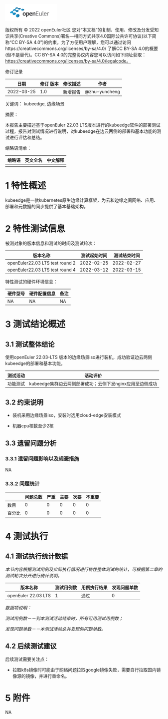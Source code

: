 ![openEuler ico](../../images/openEuler.png)

版权所有 © 2022  openEuler社区
 您对“本文档”的复制、使用、修改及分发受知识共享(Creative Commons)署名—相同方式共享4.0国际公共许可协议(以下简称“CC BY-SA 4.0”)的约束。为了方便用户理解，您可以通过访问https://creativecommons.org/licenses/by-sa/4.0/ 了解CC BY-SA 4.0的概要 (但不是替代)。CC BY-SA 4.0的完整协议内容您可以访问如下网址获取：https://creativecommons.org/licenses/by-sa/4.0/legalcode。

修订记录

| 日期       | 修订   版本 | 修改描述 | 作者          |
| ---------- | ----------- | -------- | ------------- |
| 2022-03-25 | 1.0         | 新增报告 | @zhu-yuncheng |

 关键词： 
kubeedge, 边缘场景

摘要：

本报告主要描述基于openEuler 22.03 LTS版本进行的kubeedge软件的部署测试过程，报告对测试情况进行说明，对kubeedge在边云两侧的部署和基本功能的测试进行评估和总结。

缩略语清单：

| 缩略语 | 英文全名 | 中文解释 |
| ------ | -------- | -------- |
|        |          |          |

# 1     特性概述

kubeedge是一款kubernetes原生边缘计算框架，为云和边缘之间网络、应用、部署和元数据的同步提供了基本基础架构。


# 2     特性测试信息

被测对象的版本信息和测试的时间及测试轮次：

| 版本名称                        | 测试起始时间 | 测试结束时间 |
| ------------------------------- | ------------ | ------------ |
| openEuler22.03 LTS test round 2 | 2022-02-25   | 2022-02-27   |
| openEuler22.03 LTS test round 4 | 2022-03-12   | 2022-03-15   |

特性测试的硬件环境信息：

| 硬件型号 | 硬件配置信息 | 备注 |
| -------- | ------------ | ---- |
| NA       | NA           | NA   |

# 3     测试结论概述

## 3.1   测试整体结论

使用openEuler 22.03-LTS 版本的边缘场景iso进行装机，成功验证边云两侧kubeedge的部署和基本功能。


| 测试活动 | 活动评价                                                  |
| -------- | --------------------------------------------------------- |
| 功能测试 | kubeedge集群边云两侧部署成功；云侧下发nginx应用至边侧成功 |

## 3.2   约束说明

* 装机采用边缘场景iso，安装时选用cloud-edge安装模式

* 机器cpu核数至少2核


## 3.3   遗留问题分析

### 3.3.1 遗留问题影响以及规避措施

NA

### 3.3.2 问题统计

|        | 问题总数 | 严重 | 主要 | 次要 | 不重要 |
| ------ | -------- | ---- | ---- | ---- | ------ |
| 数目   | 0        | 0    | 0    | 0    | 0      |
| 百分比 | 0        | 0    | 0    | 0    | 0      |

# 4     测试执行

## 4.1   测试执行统计数据

*本节内容根据测试用例及实际执行情况进行特性整体测试的统计，可根据第二章的测试轮次分开进行统计说明。*

| 版本名称            | 测试用例数 | 用例执行结果 | 发现问题单数 |
| ------------------- | ---------- | ------------ | ------------ |
| openEuler 22.03 LTS | 1          | 通过         | 0            |

*数据项说明：*

*测试用例数－－到本测试活动结束时，所有可用测试用例数；*

*发现问题单数－－本测试活动总共发现的问题单数。*

## 4.2   后续测试建议

后续测试需要关注点：

* 拉取k8s镜像时可能由于网络问题拉取google镜像失败，需要自行拉取国内镜像源的镜像，并进行重命名。


# 5     附件

NA